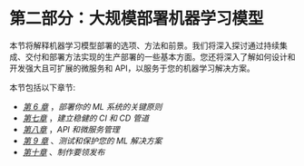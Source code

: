 

# 第二部分：大规模部署机器学习模型

本节将解释机器学习模型部署的选项、方法和前景。我们将深入探讨通过持续集成、交付和部署方法实现的生产部署的一些基本方面。您还将深入了解如何设计和开发强大且可扩展的微服务和 API，以服务于您的机器学习解决方案。

本节包括以下章节:

*   [*第 6 章*](B16572_06_Final_JM_ePub.xhtml#_idTextAnchor124) ，*部署你的 ML 系统的关键原则*
*   [*第七章*](B16572_07_Final_JM_ePub.xhtml#_idTextAnchor143) ，*建立稳健的 CI 和 CD 管道*
*   [*第八章*](B16572_08_Final_JM_ePub.xhtml#_idTextAnchor159) ，*API 和微服务管理*
*   [*第 9 章*](B16572_09_Final_JM_ePub.xhtml#_idTextAnchor176) 、*测试和保护您的 ML 解决方案*
*   [*第十章*](B16572_10_Final_JM_ePub.xhtml#_idTextAnchor189) 、*制作要领发布*